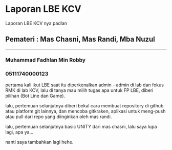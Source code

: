 # Laporan LBE KCV
Laporan LBE KCV nya padlan

## Pemateri : Mas Chasni, Mas Randi, Mba Nuzul

<hr size=10>

### Muhammad Fadhlan Min Robby
### 05111740000123

pertama kali ikut LBE saat itu diperkenalkan admin - admin di lab dan fokus RMK di lab KCV,
lalu di tanya mau milih tugas apa untuk FP LBE, diberi pilihan (Bot Line dan Game).

lalu, pertemuan selanjutnya diberi bekal cara membuat repository di github atau platform git lainnya, dan mencoba gitkraken, aplikasi untuk meng-push atau pull dari repo yang diinginkan oleh mas randi.

lalu, pertemuan selanjutnya basic UNITY dari mas chasni,
lalu saya lupa lagi, apa ya...

nanti saya tambahkan lagi hehe.
